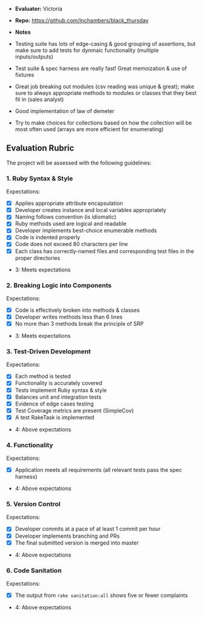 * **Evaluator:** Victoria
* **Repo:** https://github.com/lnchambers/black_thursday
* **Notes**

* Testing suite has lots of edge-casing & good grouping of assertions, but make sure to add tests for dynmaic functionality (multiple inputs/outputs)
* Test suite & spec harness are really fast! Great memoization & use of fixtures
* Great job breaking out modules (csv reading was unique & great); make sure to always appropriate methods to modules or classes that they best fit in (sales analyst)
* Good implementation of law of demeter
* Try to make choices for collections based on how the collection will be most often used (arrays are more efficient for enumerating)

## Evaluation Rubric

The project will be assessed with the following guidelines:

### 1. Ruby Syntax & Style

Expectations: 

- [x] Applies appropriate attribute encapsulation  
- [x] Developer creates instance and local variables appropriately
- [x] Naming follows convention (is idiomatic)
- [x] Ruby methods used are logical and readable  
- [x] Developer implements best-choice enumerable methods
- [x] Code is indented properly
- [x] Code does not exceed 80 characters per line
- [x] Each class has correctly-named files and corresponding test files in the proper directories

* 3: Meets expectations

### 2. Breaking Logic into Components

Expectations: 

- [x] Code is effectively broken into methods & classes 
- [x] Developer writes methods less than 6 lines 
- [x] No more than 3 methods break the principle of SRP 

* 3: Meets expectations

### 3. Test-Driven Development

Expectations: 

- [x] Each method is tested  
- [x] Functionality is accurately covered
- [x] Tests implement Ruby syntax & style   
- [x] Balances unit and integration tests 
- [x] Evidence of edge cases testing 
- [x] Test Coverage metrics are present (SimpleCov)
- [x] A test RakeTask is implemented

* 4: Above expectations

### 4. Functionality

Expectations: 

- [x] Application meets all requirements (all relevant tests pass the spec harness)

* 4: Above expectations

### 5. Version Control

Expectations: 

- [x] Developer commits at a pace of at least 1 commit per hour
- [x] Developer implements branching and PRs
- [x] The final submitted version is merged into master

* 4: Above expectations

### 6. Code Sanitation

Expectations: 

- [x] The output from `rake sanitation:all` shows five or fewer complaints

* 4: Above expectations
